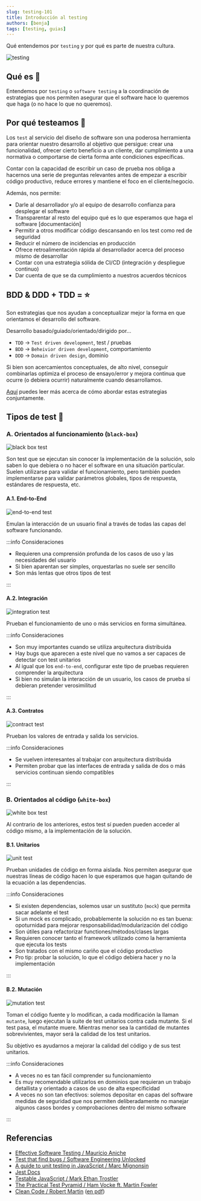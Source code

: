 ```yaml
---
slug: testing-101
title: Introducción al testing
authors: [benja]
tags: [testing, guias]
---
```


Qué entendemos por `testing` y por qué es parte de nuestra cultura.

![testing](./assets/unit-test-eg.png)

<!--truncate-->

## Qué es 🤨

Entendemos por `testing` o `software testing` a la coordinación de estrategias que nos permiten asegurar que el software hace lo queremos que haga (o no hace lo que no queremos).

## Por qué testeamos 🤔

Los `test` al servicio del diseño de software son una poderosa herramienta para orientar nuestro desarrollo al objetivo que persigue: crear una funcionalidad,
ofrecer cierto beneficio a un cliente, dar cumplimiento a una normativa o comportarse de cierta forma ante condiciones específicas.

Contar con la capacidad de escribir un caso de prueba nos obliga a hacernos una serie de preguntas relevantes antes de empezar a escribir código productivo,
reduce errores y mantiene el foco en el cliente/negocio.

Además, nos permite:

- Darle al desarrollador y/o al equipo de desarrollo confianza para desplegar el software
- Transparentar al resto del equipo qué es lo que esperamos que haga el software [documentación]
- Permitir a otros modificar código descansando en los test como red de seguridad
- Reducir el número de incidencias en producción
- Ofrece retroalimentación rápida al desarrollador acerca del proceso mismo de desarrollar
- Contar con una estrategia sólida de CI/CD (integración y despliegue continuo)
- Dar cuenta de que se da cumplimiento a nuestros acuerdos técnicos

## BDD & DDD + TDD = ⭐

Son estrategias que nos ayudan a conceptualizar mejor la forma en que orientamos el desarrollo del software.

Desarrollo basado/guiado/orientado/dirigido por...

- `TDD` → `Test driven development`, test / pruebas
- `BDD` → `Beheivior driven development`, comportamiento
- `DDD` → `Domain driven design`, dominio

Si bien son acercamientos conceptuales, de alto nivel, conseguir combinarlas optimiza el proceso de ensayo/error y mejora continua
que ocurre (o debiera ocurrir) naturalmente cuando desarrollamos.

[Aquí](/tdd-bdd-ddd) puedes leer más acerca de cómo abordar estas estrategias conjuntamente.

## Tipos de test 🧰

### A. Orientados al funcionamiento (`black-box`)

![black box test](./assets/test-black-box.png)

Son test que se ejecutan sin conocer la implementación de la solución, solo saben lo que debiera o no hacer el software en una situación particular. Suelen utilizarse para validar el funcionamiento, pero también pueden implementarse para validar parámetros globales, tipos de respuesta, estándares de respuesta, etc.

#### A.1. End-to-End

![end-to-end test](./assets/test-end-to-end.png)

Emulan la interacción de un usuario final a través de todas las capas del software funcionando.

:::info Consideraciones

- Requieren una comprensión profunda de los casos de uso y las necesidades del usuario
- Si bien aparentan ser simples, orquestarlas no suele ser sencillo
- Son más lentas que otros tipos de test

:::

#### A.2. Integración

![integration test](./assets/test-integration.png)

Prueban el funcionamiento de uno o más servicios en forma simultánea.

:::info Consideraciones

- Son muy importantes cuando se utiliza arquitectura distribuida
- Hay bugs que aparecen a este nivel que no vamos a ser capaces de detectar con test unitarios
- Al igual que los `end-to-end`, configurar este tipo de pruebas requieren comprender la arquitectura
- Si bien no simulan la interacción de un usuario, los casos de prueba sí debieran pretender verosimilitud

:::

#### A.3. Contratos

![contract test](./assets/test-contract.png)

Prueban los valores de entrada y salida los servicios.

:::info Consideraciones

- Se vuelven interesantes al trabajar con arquitectura distribuida
- Permiten probar que las interfaces de entrada y salida de dos o más servicios continuan siendo compatibles

:::

### B. Orientados al código (`white-box`)

![white box test](./assets/test-white-box.png)

Al contrario de los anteriores, estos test sí pueden pueden acceder al código mismo, a la implementación de la solución.

#### B.1. Unitarios

![unit test](./assets/test-unit.png)

Prueban unidades de código en forma aislada. Nos permiten asegurar que nuestras líneas de código hacen lo que esperamos que hagan quitando de la ecuación a las dependencias.

:::info Consideraciones

- Si existen dependencias, solemos usar un sustituto (`mock`) que permita sacar adelante el test
- Si un mock es complicado, probablemente la solución no es tan buena: opoturnidad para mejorar responsabilidad/modularización del código
- Son útiles para refactorizar functiones/métodos/clases largas
- Requieren conocer tanto el framework utilizado como la herramienta que ejecuta los tests
- Son tratados con el mismo cariño que el código productivo
- Pro tip: probar la solución, lo que el código debiera hacer y no la implementación

:::

#### B.2. Mutación

![mutation test](./assets/test-mutation.png)

Toman el código fuente y lo modifican, a cada modificación la llaman `mutante`, luego ejecutan la suite de test unitarios contra cada mutante. Si el test pasa, el mutante muere. Mientras menor sea la cantidad de mutantes sobrevivientes, mayor será la calidad de los test unitarios.

Su objetivo es ayudarnos a mejorar la calidad del código y de sus test unitarios.

:::info Consideraciones

- A veces no es tan fácil comprender su funcionamiento
- Es muy recomendable utilizarlos en dominios que requieran un trabajo detallista y orientado a casos de uso de alta especificidad
- A veces no son tan efectivos: solemos depositar en capas del software medidas de seguridad que nos permiten deliberadamente no manejar algunos casos bordes y comprobaciones dentro del mismo software

:::

## Referencias

- [Effective Software Testing / Maurício Aniche](https://livebook.manning.com/book/effective-software-testing/welcome/v-4/)
- [Test that find bugs / Software Engineering Unlocked](https://www.software-engineering-unlocked.com/tests-find-bugs/)
- [A guide to unit testing in JavaScript / Marc Mignonsin](https://github.com/mawrkus/js-unit-testing-guide)
- [Jest Docs](https://jestjs.io/docs/getting-started)
- [Testable JavaScript / Mark Ethan Trostler](https://www.oreilly.com/library/view/testable-javascript/9781449323516/ch04.html)
- [The Practical Test Pyramid / Ham Vocke ft. Martin Fowler](https://martinfowler.com/articles/practical-test-pyramid.html)
- [Clean Code / Robert Martin](https://www.amazon.com/Clean-Code-Handbook-Software-Craftsmanship/dp/0132350882) ([en pdf](https://enos.itcollege.ee/~jpoial/oop/naited/Clean%20Code.pdf))
